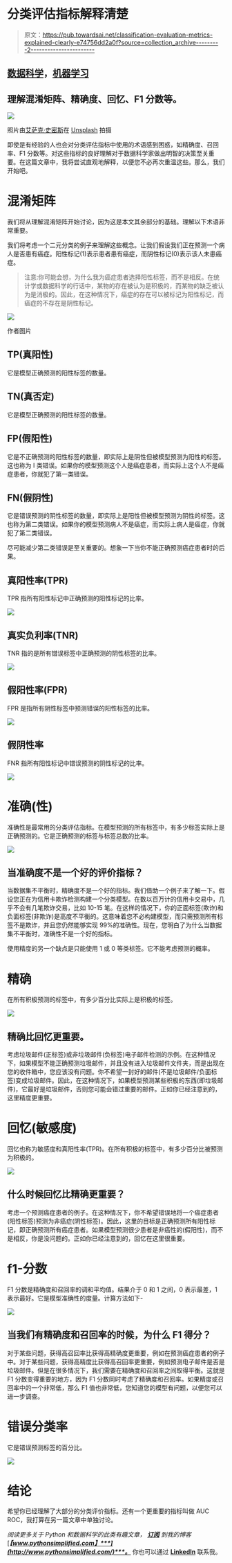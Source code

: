# 分类评估指标解释清楚

> 原文：<https://pub.towardsai.net/classification-evaluation-metrics-explained-clearly-e74756dd2a0f?source=collection_archive---------2----------------------->

## [数据科学](https://towardsai.net/p/category/data-science)，[机器学习](https://towardsai.net/p/category/machine-learning)

## 理解混淆矩阵、精确度、回忆、F1 分数等。

![](img/0e154991a188ea959e097ab82bf5a8c7.png)

照片由[艾萨克·史密斯](https://unsplash.com/@isaacmsmith?utm_source=medium&utm_medium=referral)在 [Unsplash](https://unsplash.com/?utm_source=medium&utm_medium=referral) 拍摄

即使是有经验的人也会对分类评估指标中使用的术语感到困惑，如精确度、召回率、F1 分数等。对这些指标的良好理解对于数据科学家做出明智的决策至关重要。在这篇文章中，我将尝试直观地解释，以便您不必再次重温这些。那么，我们开始吧。

# 混淆矩阵

我们将从理解混淆矩阵开始讨论，因为这是本文其余部分的基础。理解以下术语非常重要。

我们将考虑一个二元分类的例子来理解这些概念。让我们假设我们正在预测一个病人是否患有癌症。阳性标记(1)表示患者患有癌症，而阴性标记(0)表示该人未患癌症。

> 注意:你可能会想，为什么我为癌症患者选择阳性标签，而不是相反。在统计学或数据科学的行话中，某物的存在被认为是积极的，而某物的缺乏被认为是消极的。因此，在这种情况下，癌症的存在可以被标记为阳性标记，而癌症的不存在是阴性标记。

![](img/32155daf1683526a8499eaac2ac459a8.png)

作者图片

## **TP(真阳性)**

它是模型正确预测的阳性标签的数量。

## **TN(真否定)**

它是模型正确预测的阳性标签的数量。

## **FP(假阳性)**

它是不正确预测的阳性标签的数量，即实际上是阴性但被模型预测为阳性的标签。这也称为 I 类错误。如果你的模型预测这个人是癌症患者，而实际上这个人不是癌症患者，你就犯了第一类错误。

## **FN(假阴性)**

它是错误预测的阴性标签的数量，即实际上是阳性但被模型预测为阴性的标签。这也称为第二类错误。如果你的模型预测病人不是癌症，而实际上病人是癌症，你就犯了第二类错误。

尽可能减少第二类错误是至关重要的。想象一下当你不能正确预测癌症患者时的后果。

## **真阳性率(TPR)**

TPR 指所有阳性标记中正确预测的阳性标记的比率。

![](img/ff17194c2e09dd23f9eeedc125845393.png)

## 真实负利率(TNR)

TNR 指的是所有错误标签中正确预测的阴性标签的比率。

![](img/548d310738b07a36d2b6e6d04c7faae6.png)

## 假阳性率(FPR)

FPR 是指所有阴性标签中预测错误的阳性标签的比率。

![](img/e84aa83e0adcf042c850707f9bf80ad7.png)

## 假阴性率

FNR 指所有阳性标记中错误预测的阴性标记的比率。

![](img/6c659acd60b5831fd8a526db3cb39295.png)

# 准确(性)

准确性是最常用的分类评估指标。在模型预测的所有标签中，有多少标签实际上是正确预测的。它是正确预测的标签与标签总数的比率。

![](img/d7256901bf0e11d05724ee7069ec6570.png)

## **当准确度不是一个好的评价指标**？

当数据集不平衡时，精确度不是一个好的指标。我们借助一个例子来了解一下。假设您正在为信用卡欺诈检测构建一个分类模型。在数以百万计的信用卡交易中，几乎不会有几笔欺诈交易，比如 10-15 笔。在这样的情况下，你的正面标签(欺诈)和负面标签(非欺诈)是高度不平衡的。这意味着您不必构建模型，而只需预测所有标签不是欺诈，并且您仍然能够实现 99%的准确性。现在，您明白了为什么当数据集不平衡时，准确性不是一个好的指标。

使用精度的另一个缺点是只能使用 1 或 0 等类标签。它不能考虑预测的概率。

# 精确

在所有积极预测的标签中，有多少百分比实际上是积极的标签。

![](img/93b431dbef6e56e8d853da9390dc0045.png)

## 精确比回忆更重要。

考虑垃圾邮件(正标签)或非垃圾邮件(负标签)电子邮件检测的示例。在这种情况下，如果模型不能正确预测垃圾邮件，并且没有进入垃圾邮件文件夹，而是出现在您的收件箱中，您应该没有问题。你不希望一封好的邮件(不是垃圾邮件/负面标签)变成垃圾邮件。因此，在这种情况下，如果模型预测某些积极的东西(即垃圾邮件)，它最好是垃圾邮件，否则您可能会错过重要的邮件。正如你已经注意到的，这里精度更重要。

# 回忆(敏感度)

回忆也称为敏感度和真阳性率(TPR)。在所有积极的标签中，有多少百分比被预测为积极的。

![](img/00153679207bc5aa7a2e9ef0d612cd00.png)

## 什么时候回忆比精确更重要？

考虑一个预测癌症患者的例子。在这种情况下，你不希望错误地将一个癌症患者(阳性标签)预测为非癌症(阴性标签)。因此，这里的目标是正确预测所有阳性标记，即正确预测所有癌症患者。如果模型预测很少患者是非癌性的(假阳性)，而不是相反，你是没问题的。正如你已经注意到的，回忆在这里很重要。

# f1-分数

F1 分数是精确度和召回率的调和平均值。结果介于 0 和 1 之间，0 表示最差，1 表示最好。它是模型准确性的度量。计算方法如下-

![](img/18fbb856715ce2a131de3ce5c86dad86.png)

## 当我们有精确度和召回率的时候，为什么 F1 得分？

对于某些问题，获得高召回率比获得高精确度更重要，例如在预测癌症患者的例子中。对于某些问题，获得高精度比获得高召回率更重要，例如预测电子邮件是否是垃圾邮件。但是在很多情况下，我们需要在精确度和召回率之间取得平衡。这就是 F1 分数变得重要的地方，因为 F1 分数同时考虑了精确度和召回率。如果精度或召回率中的一个非常低，那么 F1 值也非常低，您知道您的模型有问题，以便您可以进一步调查。

# 错误分类率

它是错误预测标签的百分比。

![](img/28f153bdce33335346b63d74d4bbb20b.png)

# 结论

希望你已经理解了大部分的分类评价指标。还有一个更重要的指标叫做 AUC ROC，我打算在另一篇文章中单独讨论。

*阅读更多关于 Python 和数据科学的此类有趣文章，* [***订阅***](https://pythonsimplified.com/) *到我的博客*[***【www.pythonsimplified.com】***](http://www.pythonsimplified.com/)***。*** 你也可以通过 [**LinkedIn**](https://www.linkedin.com/in/chetanambi/) 联系我。